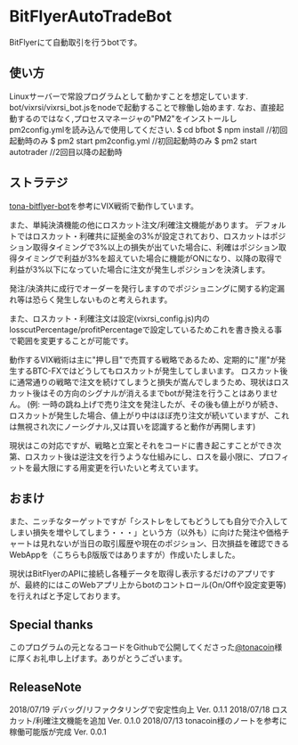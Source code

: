 # BitFlyerAutoTradeBot

BitFlyerにて自動取引を行うbotです。

## 使い方
Linuxサーバーで常設プログラムとして動かすことを想定しています.
bot/vixrsi/vixrsi_bot.jsをnodeで起動することで稼働し始めます.
なお、直接起動するのではなく,プロセスマネージャの"PM2"をインストールしpm2config.ymlを読み込んで使用してください.
	$ cd bfbot
	$ npm install //初回起動時のみ
	$ pm2 start pm2config.yml //初回起動時のみ
	$ pm2 start autotrader //2回目以降の起動時
	
## ストラテジ
[tona-bitflyer-bot](https://note.mu/tonacoin)を参考にVIX戦術で動作しています。

また、単純決済機能の他にロスカット注文/利確注文機能があります。
デフォルトではロスカット・利確共に証拠金の3%が設定されており、ロスカットはポジション取得タイミングで3%以上の損失が出ていた場合に、利確はポジション取得タイミングで利益が3%を超えていた場合に機能がONになり、以降の取得で利益が3%以下になっていた場合に注文が発生しポジションを決済します。

発注/決済共に成行でオーダーを発行しますのでポジショニングに関する約定漏れ等は恐らく発生しないものと考えられます。

また、ロスカット・利確注文は設定(vixrsi_config.js)内のlosscutPercentage/profitPercentageで設定しているためこれを書き換える事で範囲を変更することが可能です。


動作するVIX戦術は主に"押し目"で売買する戦略であるため、定期的に"崖"が発生するBTC-FXではどうしてもロスカットが発生してしまいます。
ロスカット後に通常通りの戦略で注文を続けてしまうと損失が嵩んでしまうため、現状はロスカット後はその方向のシグナルが消えるまでbotが発注を行うことはありません。
(例: 一時の跳ね上げで売り注文を発注したが、その後も値上がりが続き、ロスカットが発生した場合、値上がり中はほぼ売り注文が続いていますが、これは無視され次にノーシグナル,又は買いを認識すると動作が再開します)

現状はこの対応ですが、戦略と立案とそれをコードに書き起こすことができ次第、ロスカット後は逆注文を行うような仕組みにし、ロスを最小限に、プロフィットを最大限にする用変更を行いたいと考えています。

## おまけ

また、ニッチなターゲットですが「シストレをしてもどうしても自分で介入してしまい損失を増やしてしまう・・・」という方（以外も）に向けた発注や価格チャートは見れないが当日の取引履歴や現在のポジション、日次損益を確認できるWebAppを（こちらもβ版版ではありますが）作成いたしました。

現状はBitFlyerのAPIに接続し各種データを取得し表示するだけのアプリですが、最終的にはこのWebアプリ上からbotのコントロール(On/Offや設定変更等)を行えればと予定しております。

## Special thanks

このプログラムの元となるコードをGithubで公開してくださった[@tonacoin](https://twitter.com/tonacoin)様に厚くお礼申し上げます。ありがとうございます。

## ReleaseNote

2018/07/19 デバッグ/リファクタリングで安定性向上		Ver. 0.1.1
2018/07/18 ロスカット/利確注文機能を追加			Ver. 0.1.0
2018/07/13 tonacoin様のノートを参考に稼働可能版が完成 		Ver. 0.0.1

